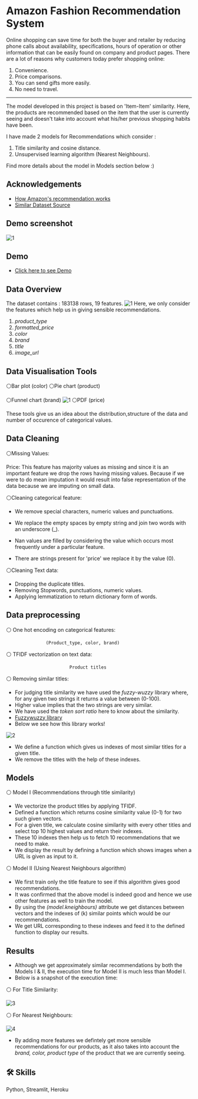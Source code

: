 
# Amazon Fashion Recommendation System

Online shopping can save time for both the buyer and retailer by reducing phone calls about availability, specifications, hours of operation or other information that can be easily found on company and product pages. There are a lot of reasons why customers today prefer shopping online: 

1) Convenience.
2) Price comparisons.
3) You can send gifts more easily.
4) No need to travel.

---

The model developed in this project is based on 'Item-Item' similarity. Here, the products are recommended
based on the item that the user is currently seeing and doesn't take into account what his/her previous shopping habits have been.

I have made 2 models for Recommendations which consider :
1) Title similarity and cosine distance.
2) Unsupervised learning algorithm (Nearest Neighbours).

Find more details about the model in Models section below :)




## Acknowledgements

 - [How Amazon's recommendation works](https://recostream.com/blog/amazon-recommendation-system)
 - [Similar Dataset Source](http://jmcauley.ucsd.edu/data/amazon/)



## Demo screenshot

![1](demo1.PNG)



## Demo

- [Click here to see Demo](https://fashion-recommendation-full.herokuapp.com/)




## Data Overview

The dataset contains : 183138 rows, 19 features.
![1](data1.PNG)
Here, we only consider the features which help us in giving sensible recommendations.

1) _product_type_ 
2) _formatted_price_
3) _color_
4) _brand_ 
5) _title_
6) _image_url_



## Data Visualisation Tools

⚪Bar plot (color)
⚪Pie chart (product)

⚪Funnel chart (brand)
![1](funnel.PNG)
⚪PDF (price)

These tools give us an idea about the distribution,structure of the data and number of occurence of categorical values.
  
## Data Cleaning

⚪Missing Values: 

Price: This feature has majority values as missing and since it is an important
feature we drop the rows having missing values. Because if we were to do mean imputation it would result into
false representation of the data because we are imputing on small data.

⚪Cleaning categorical feature:

- We remove special characters, numeric values and punctuations.

- We replace the empty spaces by empty string and join two words with an underscore (_).
- Nan values are filled by considering the value which occurs most frequently under a particular feature.
- There are strings present for 'price' we replace it by the value (0).


⚪Cleaning Text data:

- Dropping the duplicate titles.
- Removing Stopwords, punctuations, numeric values.
- Applying lemmatization to return dictionary form of words.


## Data preprocessing

⚪ One hot encoding on categorical features:

                   (Product_type, color, brand)

⚪ TFIDF vectorization on text data:

                            Product titles

⚪ Removing similar titles:

- For judging title similarity we have used the *fuzzy-wuzzy* library where, for any given two strings it returns a value between (0-100). 
- Higher value implies that the two strings are very similar. 
- We have used the *token sort ratio* here to know about the similarity.
- [Fuzzywuzzy library](https://www.geeksforgeeks.org/fuzzywuzzy-python-library/)
- Below we see how this library works!

![2](titlesim.PNG)

- We define a function which gives us indexes of most similar titles for a given title.
- We remove the titles with the help of these indexes.



## Models

⚪ Model I (Recommendations through title similarity)

- We vectorize the product titles by applying TFIDF.
- Defined a function which returns cosine similarity value (0-1) for two such given vectors.
- For a given title, we calculate cosine similarity with every other titles and select top 10 highest values and return their indexes.
- These 10 indexes then help us to fetch 10 recommendations that we need to make.
- We display the result by defining  a function which shows images when a URL is given as input to it.

⚪ Model II (Using Nearest Neighbours algorithm)

- We first train only the title feature to see if this algorithm gives good recommendations.
- It was confirmed that the above model is indeed good and hence we use other features as well to train the model.
- By using the *(model.kneighbours)* attribute we get distances between vectors and the indexes of (k) similar points which would be our recommendations.
- We get URL corresponding to these indexes and feed it to the defined function to display our results.

## Results

- Although we get approximately similar recommendations by both the Models I & II, the execution time for Model II is much less than Model I.
- Below is a snapshot of the execution time: 

⚪ For Title Similarity:

![3](time1.PNG)

⚪ For Nearest Neighbours:

![4](time2.PNG)

- By adding more features we defintely get more sensible recommendations for our products, as it also takes into account the *brand, color, product type* of the product that we are currently seeing.
## 🛠 Skills
Python, Streamlit, Heroku


